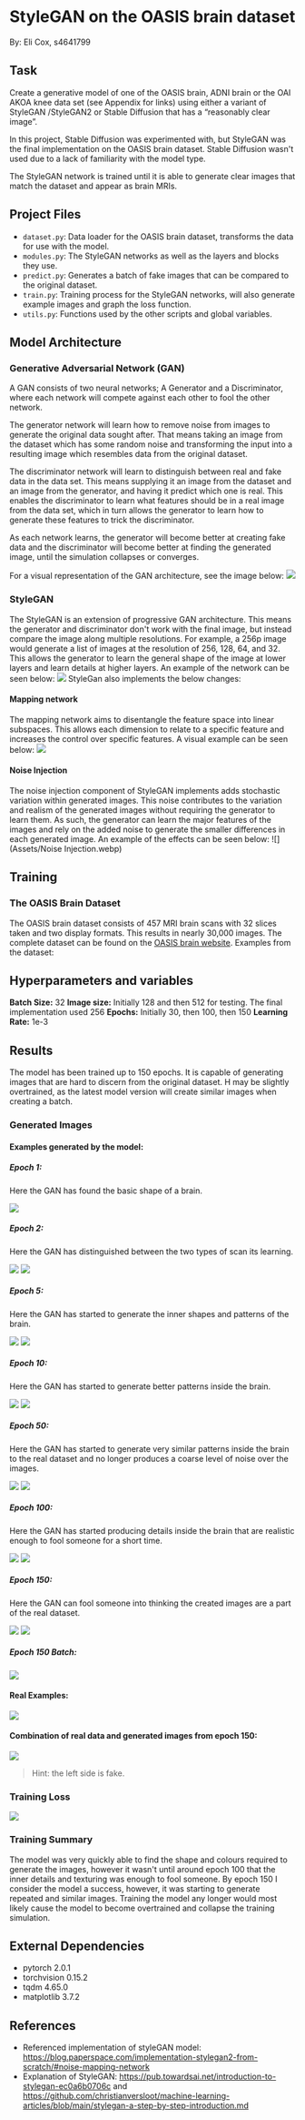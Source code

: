 # StyleGAN on the OASIS brain dataset
By: Eli Cox, s4641799
## Task
Create a generative model of one of the OASIS brain, ADNI brain or the OAI AKOA knee data set (see Appendix for links) using either a variant of StyleGAN /StyleGAN2 or Stable Diffusion that has a “reasonably clear image”.

In this project, Stable Diffusion was experimented with, but StyleGAN was the final implementation on the OASIS brain dataset. Stable Diffusion wasn't used due to a lack of familiarity with the model type.

The StyleGAN network is trained until it is able to generate clear images that match the dataset and appear as brain MRIs.
## Project Files
- `dataset.py`: Data loader for the OASIS brain dataset, transforms the data for use with the model.
- `modules.py`: The StyleGAN networks as well as the layers and blocks they use.
- `predict.py`: Generates a batch of fake images that can be compared to the original dataset.
- `train.py`: Training process for the StyleGAN networks, will also generate example images and graph the loss function.
- `utils.py`: Functions used by the other scripts and global variables.
## Model Architecture
### Generative Adversarial Network (GAN)
A GAN consists of two neural networks; A Generator and a Discriminator, where each network will compete against each other to fool the other network.

The generator network will learn how to remove noise from images to generate the original data sought after. That means taking an image from the dataset which has some random noise and transforming the input into a resulting image which resembles data from the original dataset.

The discriminator network will learn to distinguish between real and fake data in the data set. This means supplying it an image from the dataset and an image from the generator, and having it predict which one is real. This enables the discriminator to learn what features should be in a real image from the data set, which in turn allows the generator to learn how to generate these features to trick the discriminator.

As each network learns, the generator will become better at creating fake data and the discriminator will become better at finding the generated image, until the simulation collapses or converges.

For a visual representation of the GAN architecture, see the image below:
![](Assets/GAN.jpg)
### StyleGAN
The StyleGAN is an extension of progressive GAN architecture. This means the generator and discriminator don't work with the final image, but instead compare the image along multiple resolutions. For example, a 256p image would generate a list of images at the resolution of 256, 128, 64, and 32. This allows the generator to learn the general shape of the image at lower layers and learn details at higher layers.
An example of the network can be seen below:
![](Assets/StyleGAN.png)
StyleGan also implements the below changes:
#### Mapping network
The mapping network aims to disentangle the feature space into linear subspaces. This allows each dimension to relate to a specific feature and increases the control over specific features. A visual example can be seen below:
![](Assets/Mapping_Network.png)
#### Noise Injection
The noise injection component of StyleGAN implements adds stochastic variation within generated images. This noise contributes to the variation and realism of the generated images without requiring the generator to learn them. As such, the generator can learn the major features of the images and rely on the added noise to generate the smaller differences in each generated image. An example of the effects can be seen below:
![](Assets/Noise Injection.webp)
## Training
### The OASIS Brain Dataset
The OASIS brain dataset consists of 457 MRI brain scans with 32 slices taken and two display formats. This results in nearly 30,000 images. The complete dataset can be found on the [OASIS brain website](https://www.oasis-brains.org/).
Examples from the dataset:
## Hyperparameters and variables
**Batch Size:** 32
**Image size:** Initially 128 and then 512 for testing. The final implementation used 256
**Epochs:** Initially 30, then 100, then 150
**Learning Rate:** 1e-3
## Results
The model has been trained up to 150 epochs. It is capable of generating images that are hard to discern from the original dataset. H may be slightly overtrained, as the latest model version will create similar images when creating a batch.
### Generated Images
#### Examples generated by the model:
##### Epoch 1:
Here the GAN has found the basic shape of a brain.

![](Assets/epoch_1.png)
##### Epoch 2:
Here the GAN has distinguished between the two types of scan its learning.

![](Assets/epoch_2.png) ![](Assets/epoch_2_seg.png)
##### Epoch 5:
Here the GAN has started to generate the inner shapes and patterns of the brain.

![](Assets/epoch_5.png) ![](Assets/epoch_5_seg.png)
##### Epoch 10:
Here the GAN has started to generate better patterns inside the brain.

![](Assets/epoch_10.png) ![](Assets/epoch_10_seg.png)
##### Epoch 50:
Here the GAN has started to generate very similar patterns inside the brain to the real dataset and no longer produces a coarse level of noise over the images.

![](Assets/epoch_50.png) ![](Assets/epoch_50_seg.png)
##### Epoch 100:
Here the GAN has started producing details inside the brain that are realistic enough to fool someone for a short time.

![](Assets/epoch_100.png) ![](Assets/epoch_100_seg.png)
##### Epoch 150:
Here the GAN can fool someone into thinking the created images are a part of the real dataset.

![](Assets/epoch_150.png) ![](Assets/epoch_150_seg.png)
##### Epoch 150 Batch:
![](Assets/1697679243.0313046_predicted.png)
#### Real Examples:
![](Assets/1697679243.0313046_comparison.png)
#### Combination of real data and generated images from epoch 150:
![](Assets/1697679243.0313046_combined.png)
> Hint: the left side is fake.
### Training Loss
![](Assets/loss_plot.png)
### Training Summary
The model was very quickly able to find the shape and colours required to generate the images, however it wasn't until around epoch 100 that the inner details and texturing was enough to fool someone. By epoch 150 I consider the model a success, however, it was starting to generate repeated and similar images. Training the model any longer would most likely cause the model to become overtrained and collapse the training simulation.
## External Dependencies
  - pytorch       2.0.1
  - torchvision  0.15.2
  - tqdm           4.65.0
  - matplotlib   3.7.2
## References
- Referenced implementation of styleGAN model: https://blog.paperspace.com/implementation-stylegan2-from-scratch/#noise-mapping-network
- Explanation of StyleGAN: https://pub.towardsai.net/introduction-to-stylegan-ec0a6b0706c and https://github.com/christianversloot/machine-learning-articles/blob/main/stylegan-a-step-by-step-introduction.md